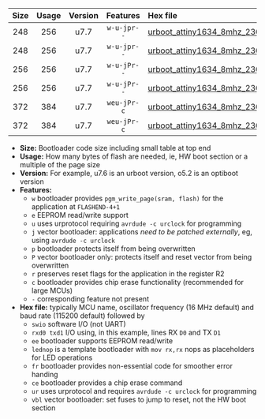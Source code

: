|Size|Usage|Version|Features|Hex file|
|:-:|:-:|:-:|:-:|:--|
|248|256|u7.7|`w-u-jpr--`|[urboot_attiny1634_8mhz_230400bps_swio_rxa7_txb0_lednop_ur_vbl.hex](https://raw.githubusercontent.com/stefanrueger/urboot.hex/main/mcus/attiny1634/fcpu_8mhz/230400_bps/urboot_attiny1634_8mhz_230400bps_swio_rxa7_txb0_lednop_ur_vbl.hex)|
|248|256|u7.7|`w-u-jpr--`|[urboot_attiny1634_8mhz_230400bps_swio_rxb1_txb2_lednop_ur_vbl.hex](https://raw.githubusercontent.com/stefanrueger/urboot.hex/main/mcus/attiny1634/fcpu_8mhz/230400_bps/urboot_attiny1634_8mhz_230400bps_swio_rxb1_txb2_lednop_ur_vbl.hex)|
|256|256|u7.7|`w-u-jPr--`|[urboot_attiny1634_8mhz_230400bps_swio_rxa7_txb0_ur_vbl.hex](https://raw.githubusercontent.com/stefanrueger/urboot.hex/main/mcus/attiny1634/fcpu_8mhz/230400_bps/urboot_attiny1634_8mhz_230400bps_swio_rxa7_txb0_ur_vbl.hex)|
|256|256|u7.7|`w-u-jPr--`|[urboot_attiny1634_8mhz_230400bps_swio_rxb1_txb2_ur_vbl.hex](https://raw.githubusercontent.com/stefanrueger/urboot.hex/main/mcus/attiny1634/fcpu_8mhz/230400_bps/urboot_attiny1634_8mhz_230400bps_swio_rxb1_txb2_ur_vbl.hex)|
|372|384|u7.7|`weu-jPr-c`|[urboot_attiny1634_8mhz_230400bps_swio_rxa7_txb0_ee_lednop_fr_ce_ur_vbl.hex](https://raw.githubusercontent.com/stefanrueger/urboot.hex/main/mcus/attiny1634/fcpu_8mhz/230400_bps/urboot_attiny1634_8mhz_230400bps_swio_rxa7_txb0_ee_lednop_fr_ce_ur_vbl.hex)|
|372|384|u7.7|`weu-jPr-c`|[urboot_attiny1634_8mhz_230400bps_swio_rxb1_txb2_ee_lednop_fr_ce_ur_vbl.hex](https://raw.githubusercontent.com/stefanrueger/urboot.hex/main/mcus/attiny1634/fcpu_8mhz/230400_bps/urboot_attiny1634_8mhz_230400bps_swio_rxb1_txb2_ee_lednop_fr_ce_ur_vbl.hex)|

- **Size:** Bootloader code size including small table at top end
- **Usage:** How many bytes of flash are needed, ie, HW boot section or a multiple of the page size
- **Version:** For example, u7.6 is an urboot version, o5.2 is an optiboot version
- **Features:**
  + `w` bootloader provides `pgm_write_page(sram, flash)` for the application at `FLASHEND-4+1`
  + `e` EEPROM read/write support
  + `u` uses urprotocol requiring `avrdude -c urclock` for programming
  + `j` vector bootloader: applications *need to be patched externally*, eg, using `avrdude -c urclock`
  + `p` bootloader protects itself from being overwritten
  + `P` vector bootloader only: protects itself and reset vector from being overwritten
  + `r` preserves reset flags for the application in the register R2
  + `c` bootloader provides chip erase functionality (recommended for large MCUs)
  + `-` corresponding feature not present
- **Hex file:** typically MCU name, oscillator frequency (16 MHz default) and baud rate (115200 default) followed by
  + `swio` software I/O (not UART)
  + `rxd0 txd1` I/O using, in this example, lines RX `D0` and TX `D1`
  + `ee` bootloader supports EEPROM read/write
  + `lednop` is a template bootloader with `mov rx,rx` nops as placeholders for LED operations
  + `fr` bootloader provides non-essential code for smoother error handing
  + `ce` bootloader provides a chip erase command
  + `ur` uses urprotocol and requires `avrdude -c urclock` for programming
  + `vbl` vector bootloader: set fuses to jump to reset, not the HW boot section
